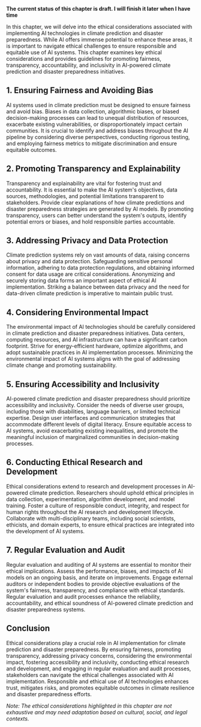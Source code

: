 **The current status of this chapter is draft. I will finish it later when I have time**

In this chapter, we will delve into the ethical considerations associated with implementing AI technologies in climate prediction and disaster preparedness. While AI offers immense potential to enhance these areas, it is important to navigate ethical challenges to ensure responsible and equitable use of AI systems. This chapter examines key ethical considerations and provides guidelines for promoting fairness, transparency, accountability, and inclusivity in AI-powered climate prediction and disaster preparedness initiatives.

**1. Ensuring Fairness and Avoiding Bias**
------------------------------------------

AI systems used in climate prediction must be designed to ensure fairness and avoid bias. Biases in data collection, algorithmic biases, or biased decision-making processes can lead to unequal distribution of resources, exacerbate existing vulnerabilities, or disproportionately impact certain communities. It is crucial to identify and address biases throughout the AI pipeline by considering diverse perspectives, conducting rigorous testing, and employing fairness metrics to mitigate discrimination and ensure equitable outcomes.

**2. Promoting Transparency and Explainability**
------------------------------------------------

Transparency and explainability are vital for fostering trust and accountability. It is essential to make the AI system's objectives, data sources, methodologies, and potential limitations transparent to stakeholders. Provide clear explanations of how climate predictions and disaster preparedness strategies are generated by AI models. By promoting transparency, users can better understand the system's outputs, identify potential errors or biases, and hold responsible parties accountable.

**3. Addressing Privacy and Data Protection**
---------------------------------------------

Climate prediction systems rely on vast amounts of data, raising concerns about privacy and data protection. Safeguarding sensitive personal information, adhering to data protection regulations, and obtaining informed consent for data usage are critical considerations. Anonymizing and securely storing data forms an important aspect of ethical AI implementation. Striking a balance between data privacy and the need for data-driven climate prediction is imperative to maintain public trust.

**4. Considering Environmental Impact**
---------------------------------------

The environmental impact of AI technologies should be carefully considered in climate prediction and disaster preparedness initiatives. Data centers, computing resources, and AI infrastructure can have a significant carbon footprint. Strive for energy-efficient hardware, optimize algorithms, and adopt sustainable practices in AI implementation processes. Minimizing the environmental impact of AI systems aligns with the goal of addressing climate change and promoting sustainability.

**5. Ensuring Accessibility and Inclusivity**
---------------------------------------------

AI-powered climate prediction and disaster preparedness should prioritize accessibility and inclusivity. Consider the needs of diverse user groups, including those with disabilities, language barriers, or limited technical expertise. Design user interfaces and communication strategies that accommodate different levels of digital literacy. Ensure equitable access to AI systems, avoid exacerbating existing inequalities, and promote the meaningful inclusion of marginalized communities in decision-making processes.

**6. Conducting Ethical Research and Development**
--------------------------------------------------

Ethical considerations extend to research and development processes in AI-powered climate prediction. Researchers should uphold ethical principles in data collection, experimentation, algorithm development, and model training. Foster a culture of responsible conduct, integrity, and respect for human rights throughout the AI research and development lifecycle. Collaborate with multi-disciplinary teams, including social scientists, ethicists, and domain experts, to ensure ethical practices are integrated into the development of AI systems.

**7. Regular Evaluation and Audit**
-----------------------------------

Regular evaluation and auditing of AI systems are essential to monitor their ethical implications. Assess the performance, biases, and impacts of AI models on an ongoing basis, and iterate on improvements. Engage external auditors or independent bodies to provide objective evaluations of the system's fairness, transparency, and compliance with ethical standards. Regular evaluation and audit processes enhance the reliability, accountability, and ethical soundness of AI-powered climate prediction and disaster preparedness systems.

**Conclusion**
--------------

Ethical considerations play a crucial role in AI implementation for climate prediction and disaster preparedness. By ensuring fairness, promoting transparency, addressing privacy concerns, considering the environmental impact, fostering accessibility and inclusivity, conducting ethical research and development, and engaging in regular evaluation and audit processes, stakeholders can navigate the ethical challenges associated with AI implementation. Responsible and ethical use of AI technologies enhances trust, mitigates risks, and promotes equitable outcomes in climate resilience and disaster preparedness efforts.

*Note: The ethical considerations highlighted in this chapter are not exhaustive and may need adaptation based on cultural, social, and legal contexts.*
